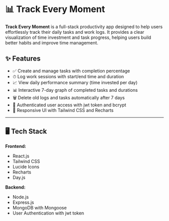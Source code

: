 # 📊 Track Every Moment

**Track Every Moment** is a full-stack productivity app designed to help users effortlessly track their daily tasks and work logs. It provides a clear visualization of time investment and task progress, helping users build better habits and improve time management.

## ✨ Features

- ✅ Create and manage tasks with completion percentage
- ⏱ Log work sessions with start/end time and duration
- 📈 View daily performance summary (time invested per day)
- 📊 Interactive 7-day graph of completed tasks and durations
- 🗑 Delete old logs and tasks automatically after 7 days
- 🔐 Authenticated user access with jwt token and bcrypt
- 🔁 Responsive UI with Tailwind CSS and Recharts

---

## 🖥 Tech Stack

**Frontend:**
- React.js
- Tailwind CSS
- Lucide Icons
- Recharts
- Day.js

**Backend:**
- Node.js
- Express.js
- MongoDB with Mongoose
- User Authentication with jwt token
